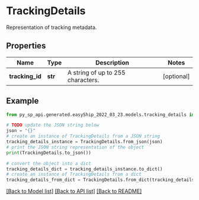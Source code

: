 # TrackingDetails

Representation of tracking metadata.

## Properties

Name | Type | Description | Notes
------------ | ------------- | ------------- | -------------
**tracking_id** | **str** | A string of up to 255 characters. | [optional] 

## Example

```python
from py_sp_api.generated.easyShip_2022_03_23.models.tracking_details import TrackingDetails

# TODO update the JSON string below
json = "{}"
# create an instance of TrackingDetails from a JSON string
tracking_details_instance = TrackingDetails.from_json(json)
# print the JSON string representation of the object
print(TrackingDetails.to_json())

# convert the object into a dict
tracking_details_dict = tracking_details_instance.to_dict()
# create an instance of TrackingDetails from a dict
tracking_details_from_dict = TrackingDetails.from_dict(tracking_details_dict)
```
[[Back to Model list]](../README.md#documentation-for-models) [[Back to API list]](../README.md#documentation-for-api-endpoints) [[Back to README]](../README.md)


